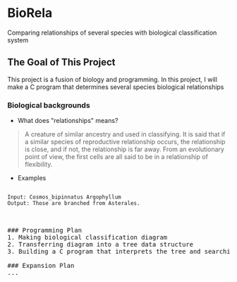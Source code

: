 # BioRela
Comparing relationships of several species with biological classification system
## The Goal of This Project
This project is a fusion of biology and programming. In this project, I will make a C program that determines several species biological relationships
### Biological backgrounds
* What does "relationships" means?
> A creature of similar ancestry and used in classifying. It is said that if a similar species of reproductive relationship occurs, the relationship is close, and if not, the relationship is far away. From an evolutionary point of view, the first cells are all said to be in a relationship of flexibility.  
* Examples  
<pre>
<code>
Input: Cosmos_bipinnatus Argophyllum
Output: Those are branched from Asterales.
</code>
<pre>

### Programming Plan
1. Making biological classification diagram  
2. Transferring diagram into a tree data structure  
3. Building a C program that interprets the tree and searching relationships of several elements in the tree  

### Expansion Plan
...
